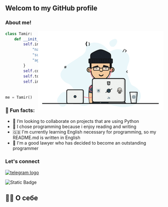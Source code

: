 ## Welcom to my GitHub profile 
### About me!
<img align='right' src="assets/1.gif" width="400">

```python
class Tamir:
    def __init__(self):
        self.info={
            "name": "Tamir",
            "surname": "Mandreev",
            "age": 27,
        }
        self.code=["Python", "HTML", "SQL"]
        self.tools=["Django", "PostgreSQL", "Git", "Bootstrap"]
        self.interests=("Problem Solving","Physical culture")
        
        
me = Tamir()
```

### 🌟 Fun facts: 
* 🤝 I’m looking to collaborate on projects that are using Python
* 📝 I chose programming because i enjoy reading and writing
* 🇬🇧 I'm currently learning English necessary for programming, so my README.md is written in English
* 🎯 I'm a good lawyer who has decided to become an outstanding programmer

### Let's connect
<a href="https://t.me/tamirmandreev" target="_blank">
    <img src="https://img.shields.io/static/v1?message=Telegram&logo=telegram&label=&color=2CA5E0&logoColor=white&labelColor=&style=for-the-badge" height="25" alt="telegram logo"  />
</a>


![Static Badge](https://img.shields.io/badge/%D0%92%D0%9A%D0%BE%D0%BD%D1%82%D0%B0%D0%BA%D1%82%D0%B5-blue?style=flat&logo=vk&logoColor=white)




## 👩‍💻 О себе


